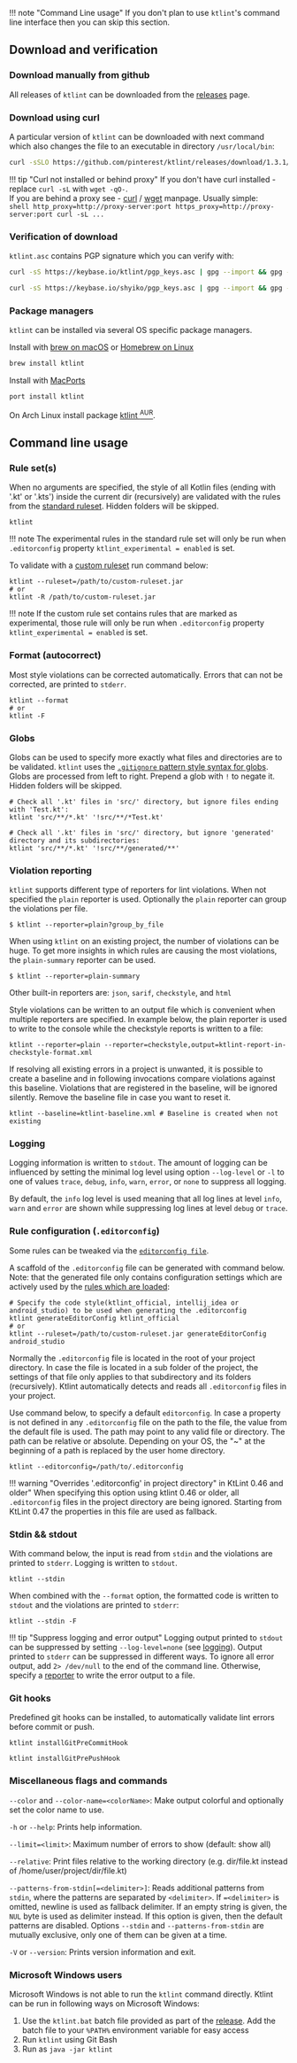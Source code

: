 !!! note "Command Line usage"
    If you don't plan to use `ktlint`'s command line interface then you can skip this section.

## Download and verification

### Download manually from github

All releases of `ktlint` can be downloaded from the [releases](https://github.com/pinterest/ktlint/releases) page.

### Download using curl

A particular version of `ktlint` can be downloaded with next command which also changes the file to an executable in directory `/usr/local/bin`:

```sh title="Download"
curl -sSLO https://github.com/pinterest/ktlint/releases/download/1.3.1/ktlint && chmod a+x ktlint && sudo mv ktlint /usr/local/bin/
```

!!! tip "Curl not installed or behind proxy"
    If you don't have curl installed - replace `curl -sL` with `wget -qO-`.  
    If you are behind a proxy see - [curl](https://curl.haxx.se/docs/manpage.html#ENVIRONMENT) / [wget](https://www.gnu.org/software/wget/manual/wget.html#Proxies) manpage. Usually simple:  
    ```shell
    http_proxy=http://proxy-server:port https_proxy=http://proxy-server:port curl -sL ...
    ```

### Verification of download

`ktlint.asc` contains PGP signature which you can verify with:

```sh title="Verify releases 0.32.0 and above"
curl -sS https://keybase.io/ktlint/pgp_keys.asc | gpg --import && gpg --verify ktlint.asc
```

```sh title="Verify releases up through 0.31.0"
curl -sS https://keybase.io/shyiko/pgp_keys.asc | gpg --import && gpg --verify ktlint.asc
```

### Package managers

`ktlint` can be installed via several OS specific package managers.

Install with [brew on macOS](https://brew.sh/) or [Homebrew on Linux](https://docs.brew.sh/Homebrew-on-Linux)
```sh
brew install ktlint
```

Install with [MacPorts](https://www.macports.org/)
```sh
port install ktlint
```

On Arch Linux install package [ktlint <sup>AUR</sup>](https://aur.archlinux.org/packages/ktlint/).

## Command line usage

### Rule set(s)

When no arguments are specified, the style of all Kotlin files (ending with '.kt' or '.kts') inside the current dir (recursively) are validated with the rules from the [standard ruleset](../../rules/standard/). Hidden folders will be skipped.

```shell title="Default validation with standard ruleset"
ktlint
```

!!! note
    The experimental rules in the standard rule set will only be run when `.editorconfig` property `ktlint_experimental = enabled` is set.

To validate with a [custom ruleset](../../api/custom-rule-set/) run command below:  

```shell title="Validation with standard and a custom ruleset"
ktlint --ruleset=/path/to/custom-ruleset.jar
# or
ktlint -R /path/to/custom-ruleset.jar
```

!!! note
    If the custom rule set contains rules that are marked as experimental, those rule will only be run when `.editorconfig` property `ktlint_experimental = enabled` is set.

### Format (autocorrect)

Most style violations can be corrected automatically. Errors that can not be corrected, are printed to `stderr`.

```shell title="Autocorrect style violations"
ktlint --format
# or
ktlint -F
```

### Globs

Globs can be used to specify more exactly what files and directories are to be validated. `ktlint` uses the [`.gitignore` pattern style syntax for globs](https://git-scm.com/docs/gitignore). Globs are processed from left to right. Prepend a glob with `!` to negate it. Hidden folders will be skipped.

```shell title="Check only certain locations starting from the current directory"
# Check all '.kt' files in 'src/' directory, but ignore files ending with 'Test.kt':
ktlint 'src/**/*.kt' '!src/**/*Test.kt'

# Check all '.kt' files in 'src/' directory, but ignore 'generated' directory and its subdirectories:
ktlint 'src/**/*.kt' '!src/**/generated/**'
```

### Violation reporting

`ktlint` supports different type of reporters for lint violations. When not specified the `plain` reporter is used. Optionally the `plain` reporter can group the violations per file.

```shell title="Style violation grouped by file"
$ ktlint --reporter=plain?group_by_file
```

When using `ktlint` on an existing project, the number of violations can be huge. To get more insights in which rules are causing the most violations, the `plain-summary` reporter can be used.
```shell title="Style violations counted per rule"
$ ktlint --reporter=plain-summary
```

Other built-in reporters are: `json`, `sarif`, `checkstyle`, and `html`

Style violations can be written to an output file which is convenient when multiple reporters are specified. In example below, the plain reporter is used to write to the console while the checkstyle reports is written to a file:

```shell title="Multiple reporters"
ktlint --reporter=plain --reporter=checkstyle,output=ktlint-report-in-checkstyle-format.xml
```

If resolving all existing errors in a project is unwanted, it is possible to create a baseline and in following invocations compare violations against this baseline. Violations that are registered in the baseline, will be ignored silently. Remove the baseline file in case you want to reset it.

```shell title="Check against a baseline file"
ktlint --baseline=ktlint-baseline.xml # Baseline is created when not existing
```

### Logging

Logging information is written to `stdout`. The amount of logging can be influenced by setting the minimal log level using option `--log-level` or `-l` to one of values `trace`, `debug`, `info`, `warn`, `error`, or `none` to suppress all logging.

By default, the `info` log level is used meaning that all log lines at level `info`, `warn` and `error` are shown while suppressing log lines at level `debug` or `trace`.

### Rule configuration (`.editorconfig`)

Some rules can be tweaked via the [`editorconfig file`](../../rules/configuration-ktlint/).

A scaffold of the `.editorconfig` file can be generated with command below. Note: that the generated file only contains configuration settings which are actively used by the [rules which are loaded](#rule-sets):

```shell title="Generate .editorconfig"
# Specify the code style(ktlint_official, intellij_idea or android_studio) to be used when generating the .editorconfig
ktlint generateEditorConfig ktlint_official
# or
ktlint --ruleset=/path/to/custom-ruleset.jar generateEditorConfig android_studio
```

Normally the `.editorconfig` file is located in the root of your project directory. In case the file is located in a sub folder of the project, the settings of that file only applies to that subdirectory and its folders (recursively). Ktlint automatically detects and reads all `.editorconfig` files in your project.

Use command below, to specify a default `editorconfig`. In case a property is not defined in any `.editorconfig` file on the path to the file, the value from the default file is used. The path may point to any valid file or directory. The path can be relative or absolute. Depending on your OS, the "~" at the beginning of a path is replaced by the user home directory.

```shell title="Override '.editorconfig'"
ktlint --editorconfig=/path/to/.editorconfig
```

!!! warning "Overrides '.editorconfig' in project directory" in KtLint 0.46 and older"
    When specifying this option using ktlint 0.46 or older, all `.editorconfig` files in the project directory are being ignored. Starting from KtLint 0.47 the properties in this file are used as fallback.

### Stdin && stdout

With command below, the input is read from `stdin` and the violations are printed to `stderr`. Logging is written to `stdout`.

```shell title="Lint from stdin"
ktlint --stdin
```

When combined with the `--format` option, the formatted code is written to `stdout` and the violations are printed to `stderr`:

```shell title="Format from stdin and write to stdout"
ktlint --stdin -F
```

!!! tip "Suppress logging and error output"
    Logging output printed to `stdout` can be suppressed by setting `--log-level=none` (see [logging](#logging)).
    Output printed to `stderr` can be suppressed in different ways. To ignore all error output, add `2> /dev/null` to the end of the command line. Otherwise, specify a [reporter](#violation-reporting) to write the error output to a file.


### Git hooks

Predefined git hooks can be installed, to automatically validate lint errors before commit or push.

```shell title="Install git pre-commit hook"
ktlint installGitPreCommitHook
```

```shell title="Install git pre-push hook"
ktlint installGitPrePushHook
```

### Miscellaneous flags and commands

`--color` and `--color-name=<colorName>`: Make output colorful and optionally set the color name to use.

`-h` or `--help`: Prints help information.

`--limit=<limit>`: Maximum number of errors to show (default: show all)

`--relative`: Print files relative to the working directory (e.g. dir/file.kt instead of /home/user/project/dir/file.kt)

`--patterns-from-stdin[=<delimiter>]`: Reads additional patterns from `stdin`, where the patterns are separated by `<delimiter>`. If `=<delimiter>` is omitted, newline is used as fallback delimiter. If an empty string is given, the `NUL` byte is used as delimiter instead.
If this option is given, then the default patterns are disabled.
Options `--stdin` and `--patterns-from-stdin` are mutually exclusive, only one of them can be given at a time.

`-V` or `--version`: Prints version information and exit.

### Microsoft Windows users

Microsoft Windows is not able to run the `ktlint` command directly. Ktlint can be run in following ways on Microsoft Windows:

1. Use the `ktlint.bat` batch file provided as part of the [release](https://github.com/pinterest/ktlint/releases/tag/1.3.1). Add the batch file to your `%PATH%` environment variable for easy access
2. Run `ktlint` using Git Bash
3. Run as `java -jar ktlint`

